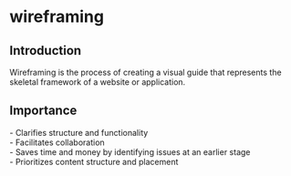 # wireframing

<h2>Introduction</h2>  
Wireframing is the process of creating a visual guide that represents the skeletal framework of a website or application.  
<h2>Importance</h2>
- Clarifies structure and functionality <br>    
- Facilitates collaboration  <br>
- Saves time and money by identifying issues at an earlier stage  <br>
- Prioritizes content structure and placement <br>

